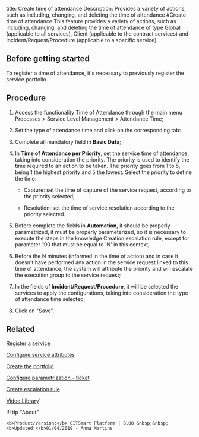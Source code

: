title: Create time of attendance
Description: Provides a variety of actions, such as including, changing, and deleting the time of attendance 
#Create time of attendance
This feature provides a variety of actions, such as including, changing, and deleting the time of attendance of type Global (applicable to all services), Client (applicable to the contract services) and Incident/Request/Procedure (applicable to a specific service).

Before getting started
--------------------------

To register a time of attendance, it's necessary to previously register the
service portfolio.

Procedure
-------------

1.  Access the functionality Time of Attendance through the main menu Processes
    \> Service Level Management \> Attendance Time;

2.  Set the type of attendance time and click on the corresponding tab:

3.  Complete all mandatory field in **Basic Data**;

4.  In **Time of Attendance per Priority**, set the service time of attendance,
    taking into consideration the priority. The priority is used to identify the
    time required to an action to be taken. The priority goes from 1 to 5, being
    1 the highest priority and 5 the lowest. Select the priority to define the
    time:

    - Capture: set the time of capture of the service request, according to
      the priority selected;

    - Resolution: set the time of service resolution according to the priority
      selected.

1.  Before complete the fields in **Automation**, it should be properly
    parametrized, it must be properly parameterized, so it is necessary to
    execute the steps in the knowledge Creation escalation rule, except for
    parameter 190 that must be equal to 'N' in this context;

2.  Before the N minutes (informed in the time of action) and in case it doesn't
    have performed any action in the service request linked to this time of
    attendance, the system will attribute the priority and will escalate the
    execution group to the service request;

3.  In the fields of **Incident/Request/Procedure**, it will be selected the
    services to apply the configurations, taking into consideration the type of
    attendance time selected;

4.  Click on "Save".


Related
-------

[Register a service](/en-us/citsmart-esp-8/processes/portfolio-and-catalog/use/register-a-service.html)

[Configure service attributes](/en-us/citsmart-esp-8/processes/portfolio-and-catalog/use/configure-services-attributes.html)

[Create the portfolio](/en-us/citsmart-esp-8/processes/portfolio-and-catalog/use/create-the-portfolio.html)

[Configure parametrization – ticket](/en-us/citsmart-esp-8/platform-administration/parameters-list/configure-parametrization-ticket.html)

[Create escalation rule](/en-us/citsmart-esp-8/processes/tickets/use/create-escalation-rule.html)


<i class='fa fa-youtube-play  fa-2x' style='color:#97ce17;vertical-align: middle;'> </i> [Video Library](https://www.youtube.com/playlist?list=PLB5qK2uzf2RMDKjZH8augISpB17EQqrrc)'

!!! tip "About"

    <b>Product/Version:</b> CITSmart Platform | 8.00 &nbsp;&nbsp;
    <b>Updated:</b>01/04/2019 - Anna Martins
